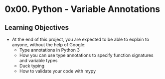 # 0x00. Python - Variable Annotations

## Learning Objectives
* At the end of this project, you are expected to be able to explain to anyone, without the help of Google:
  - Type annotations in Python 3
  - How you can use type annotations to specify function signatures and variable types
  - Duck typing
  - How to validate your code with mypy
